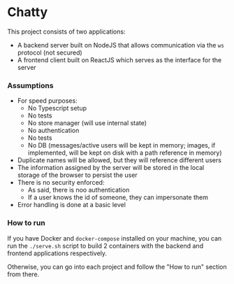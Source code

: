 # Chatty

This project consists of two applications:
- A backend server built on NodeJS that allows communication via the `ws` protocol (not secured)
- A frontend client built on ReactJS which serves as the interface for the server

### Assumptions
- For speed purposes:
    - No Typescript setup
    - No tests
    - No store manager (will use internal state)
    - No authentication
    - No tests
    - No DB (messages/active users will be kept in memory; images, if implemented, will be kept on disk with a path reference in memory)
 - Duplicate names will be allowed, but they will reference different users
 - The information assigned by the server will be stored in the local storage of the browser to persist the user
 - There is no security enforced:
    - As said, there is noo authentication
    - If a user knows the id of someone, they can impersonate them
 - Error handling is done at a basic level
 
 ### How to run
 If you have Docker and `docker-compose` installed on your machine, you can run the `./serve.sh` script to build 2 containers with the backend and frontend applications respectively.
 
 Otherwise, you can go into each project and follow the "How to run" section from there.
